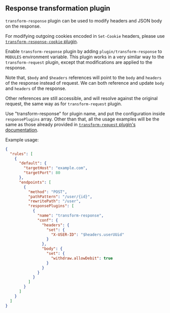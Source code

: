 ## Response transformation plugin

`transform-response` plugin can be used to modify headers and JSON body on the response.

For modifying outgoing cookies encoded in `Set-Cookie` headers, please use [`transform-response-cookie` plugin](transform-response-cookie.md).

Enable `transform-response` plugin by adding `plugin/transform-response` to `MODULES` environment variable.
This plugin works in a very similar way to the `transform-request` plugin, except that modifications are applied to the response.

Note that, `$body` and `$headers` references will point to the `body` and `headers` of the response instead of request.
We can both reference and update `body` and `headers` of the response.

Other references are still accessible, and will resolve against the original request, the same way as for `transform-request` plugin.

Use "transform-response" for plugin name, and put the configuration inside `responsePlugins` array.
Other than that, all the usage examples will be the same as those already provided in [`transform-request` plugin's documentation](transform-request.md).

Example usage:

```json
{
  "rules": [
    {
      "default": {
        "targetHost": "example.com",
        "targetPort": 80
      },
      "endpoints": [
        {
          "method": "POST",
          "pathPattern": "/user/{id}",
          "rewritePath": "/user",
          "responsePlugins": [
            {
              "name": "transform-response",
              "conf": {
                "headers": {
                  "set": {
                    "X-USER-ID": "$headers.userUUid"
                  }
                },
                "body": {
                  "set": {
                    "withdraw.allowDebit": true
                  }
                }
              }
            }
          ]
        }
      ]
    }
  ]
}
```
